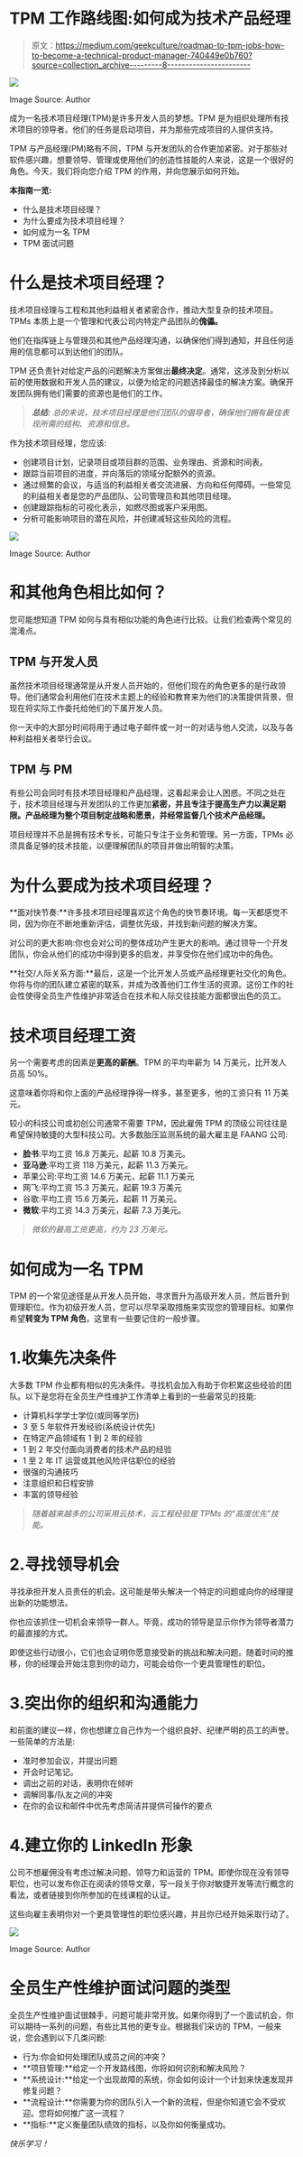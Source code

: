 # TPM 工作路线图:如何成为技术产品经理

> 原文：<https://medium.com/geekculture/roadmap-to-tpm-jobs-how-to-become-a-technical-product-manager-740449e0b760?source=collection_archive---------8----------------------->

![](img/42d99f775fdb21615dfbc0a9e51284dc.png)

Image Source: Author

成为一名技术项目经理(TPM)是许多开发人员的梦想。TPM 是为组织处理所有技术项目的领导者。他们的任务是启动项目，并为那些完成项目的人提供支持。

TPM 与产品经理(PM)略有不同，TPM 与开发团队的合作更加紧密。对于那些对软件感兴趣，想要领导、管理或使用他们的创造性技能的人来说，这是一个很好的角色。今天，我们将向您介绍 TPM 的作用，并向您展示如何开始。

**本指南一览:**

*   什么是技术项目经理？
*   为什么要成为技术项目经理？
*   如何成为一名 TPM
*   TPM 面试问题

# 什么是技术项目经理？

技术项目经理与工程和其他利益相关者紧密合作，推动大型复杂的技术项目。TPMs 本质上是一个管理和代表公司内特定产品团队的**傀儡。**

他们在指挥链上与管理员和其他产品经理沟通，以确保他们得到通知，并且任何适用的信息都可以到达他们的团队。

TPM 还负责针对给定产品的问题解决方案做出**最终决定**。通常，这涉及到分析以前的使用数据和开发人员的建议，以便为给定的问题选择最佳的解决方案。确保开发团队拥有他们需要的资源也是他们的工作。

> ***总结:*** *总的来说，技术项目经理是他们团队的倡导者，确保他们拥有最佳表现所需的结构、资源和信息。*

作为技术项目经理，您应该:

*   创建项目计划，记录项目或项目群的范围、业务理由、资源和时间表。
*   跟踪当前项目的进度，并向落后的领域分配额外的资源。
*   通过频繁的会议，与适当的利益相关者交流进展、方向和任何障碍。一些常见的利益相关者是您的产品团队、公司管理员和其他项目经理。
*   创建跟踪指标的可视化表示，如燃尽图或客户采用图。
*   分析可能影响项目的潜在风险，并创建减轻这些风险的流程。

![](img/b666974aebc44fb303cf8886d16e0f8a.png)

Image Source: Author

# 和其他角色相比如何？

您可能想知道 TPM 如何与具有相似功能的角色进行比较。让我们检查两个常见的混淆点。

## TPM 与开发人员

虽然技术项目经理通常是从开发人员开始的，但他们现在的角色更多的是行政领导。他们通常会利用他们在技术主题上的经验和教育来为他们的决策提供背景，但现在将实际工作委托给他们的下属开发人员。

你一天中的大部分时间将用于通过电子邮件或一对一的对话与他人交流，以及与各种利益相关者举行会议。

## TPM 与 PM

有些公司会同时有技术项目经理和产品经理，这看起来会让人困惑。不同之处在于，技术项目经理与开发团队的工作更加**紧密，并且专注于提高生产力以满足期限。产品经理为整个项目制定战略和愿景，并经常监督几个技术产品经理。**

项目经理并不总是拥有技术专长，可能只专注于业务和管理。另一方面，TPMs 必须具备足够的技术技能，以便理解团队的项目并做出明智的决策。

# 为什么要成为技术项目经理？

**面对快节奏:**许多技术项目经理喜欢这个角色的快节奏环境。每一天都感觉不同，因为你在不断地重新评估，调整优先级，并找到新问题的解决方案。

对公司的更大影响:你也会对公司的整体成功产生更大的影响。通过领导一个开发团队，你会从他们的成功中得到更多的启发，并享受你在他们成功中的角色。

**社交/人际关系方面:**最后，这是一个比开发人员或产品经理更社交化的角色。你将与你的团队建立紧密的联系，并成为改善他们工作生活的资源。这份工作的社会性使得全员生产性维护非常适合在技术和人际交往技能方面都很出色的员工。

# 技术项目经理工资

另一个需要考虑的因素是**更高的薪酬**。TPM 的平均年薪为 14 万美元，比开发人员高 50%。

这意味着你将和你上面的产品经理挣得一样多，甚至更多，他的工资只有 11 万美元。

较小的科技公司或初创公司通常不需要 TPM，因此雇佣 TPM 的顶级公司往往是希望保持敏捷的大型科技公司。大多数胎压监测系统的最大雇主是 FAANG 公司:

*   **脸书**:平均工资 16.8 万美元，起薪 10.8 万美元。
*   **亚马逊**:平均工资 118 万美元，起薪 11.3 万美元。
*   苹果公司:平均工资 14.6 万美元，起薪 11.1 万美元
*   网飞:平均工资 15.3 万美元，起薪 19.3 万美元
*   谷歌:平均工资 15.6 万美元，起薪 11 万美元。
*   **微软**:平均工资 14.3 万美元，起薪 7.3 万美元。

> *微软的最高工资更高，约为 23 万美元。*

# 如何成为一名 TPM

TPM 的一个常见途径是从开发人员开始，寻求晋升为高级开发人员，然后晋升到管理职位。作为初级开发人员，您可以尽早采取措施来实现您的管理目标。如果你希望**转变为 TPM 角色**，这里有一些要记住的一般步骤。

# 1.收集先决条件

大多数 TPM 作业都有相似的先决条件。寻找机会加入有助于你积累这些经验的团队。以下是您将在全员生产性维护工作清单上看到的一些最常见的技能:

*   计算机科学学士学位(或同等学历)
*   3 至 5 年软件开发经验(系统设计优先)
*   在特定产品领域有 1 到 2 年的经验
*   1 到 2 年交付面向消费者的技术产品的经验
*   1 至 2 年 IT 运营或其他风险评估职位的经验
*   很强的沟通技巧
*   注意组织和日程安排
*   丰富的领导经验

> *随着越来越多的公司采用云技术，云工程经验是 TPMs 的“高度优先”技能。*

# 2.寻找领导机会

寻找承担开发人员责任的机会。这可能是带头解决一个特定的问题或向你的经理提出新的功能想法。

你也应该抓住一切机会来领导一群人。毕竟，成功的领导是显示你作为领导者潜力的最直接的方式。

即使这些行动很小，它们也会证明你愿意接受新的挑战和解决问题。随着时间的推移，你的经理会开始注意到你的动力，可能会给你一个更具管理性的职位。

# 3.突出你的组织和沟通能力

和前面的建议一样，你也想建立自己作为一个组织良好、纪律严明的员工的声誉。一些简单的方法是:

*   准时参加会议，并提出问题
*   开会时记笔记。
*   调出之前的对话，表明你在倾听
*   调解同事/队友之间的冲突
*   在你的会议和邮件中优先考虑简洁并提供可操作的要点

# 4.建立你的 LinkedIn 形象

公司不想雇佣没有考虑过解决问题、领导力和运营的 TPM。即使你现在没有领导职位，也可以发布你正在阅读的领导文章，写一段关于你对敏捷开发等流行概念的看法，或者链接到你所参加的在线课程的认证。

这些向雇主表明你对一个更具管理性的职位感兴趣，并且你已经开始采取行动了。

![](img/a0da9b574ac40bd1fc9ab99ed1657aa9.png)

Image Source: Author

# 全员生产性维护面试问题的类型

全员生产性维护面试很棘手，问题可能非常开放。如果你得到了一个面试机会，你可以期待一系列的问题，有些比其他的更专业。根据我们采访的 TPM，一般来说，您会遇到以下几类问题:

*   行为:你会如何处理团队成员之间的冲突？
*   **项目管理:**给定一个开发路线图，你将如何识别和解决风险？
*   **系统设计:**给定一个出现故障的系统，你会如何设计一个计划来快速发现并修复问题？
*   **流程设计:**你需要为你的团队引入一个新的流程，但是你知道它会不受欢迎。您将如何推广这一流程？
*   **指标:**定义衡量团队绩效的指标，以及你如何衡量成功。

*快乐学习！*